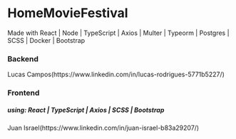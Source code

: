 # HomeMovieFestival


Made with React | Node | TypeScript | Axios | Multer | Typeorm | Postgres | SCSS | Docker | Bootstrap

<h3>Backend</h3>
<p>Lucas Campos(https://www.linkedin.com/in/lucas-rodrigues-5771b5227/)<p>
  <h3>Frontend</h3> <h5>using: React | TypeScript | Axios | SCSS | Bootstrap</h5>
<p>Juan Israel(https://www.linkedin.com/in/juan-israel-b83a29207/)<p>
